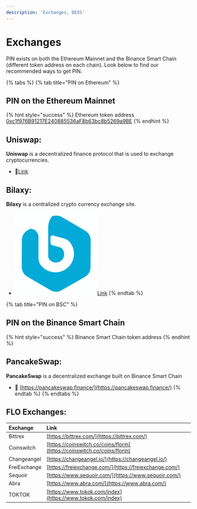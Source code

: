 ```yaml
---
description: 'Exchanges, DEXS'
---
```


# Exchanges

PIN exists on both the Ethereum Mainnet and the Binance Smart Chain \(different token address on each chain\). Look below to find our recommended ways to get PIN.

{% tabs %}
{% tab title="PIN on Ethereum" %}
## PIN on the Ethereum Mainnet

{% hint style="success" %}
Ethereum token address                     [0xc1f976B91217E240885536aF8b63bc8b5269a9BE](https://etherscan.io/token/0xc1f976B91217E240885536aF8b63bc8b5269a9BE) 
{% endhint %}

## Uniswap:

**Uniswap** is a decentralized finance protocol that is used to exchange cryptocurrencies.

* 🦄[Link](https://app.uniswap.org/#/swap?inputCurrency=ETH&outputCurrency=0xc1f976B91217E240885536aF8b63bc8b5269a9BE)

## Bilaxy:

 **Bilaxy** is a centralized crypto currency exchange site.

* ![](../.gitbook/assets/bilaxy.png)[Link](https://bilaxy.com/trade/PIN_ETH)
{% endtab %}

{% tab title="PIN on BSC" %}
## PIN on the Binance Smart Chain

{% hint style="success" %}
Binance Smart Chain token address
{% endhint %}

## PancakeSwap:

 **PancakeSwap** is a decentralized exchange built on Binance Smart Chain

* 🥞 [https://pancakeswap.finance/](https://pancakeswap.finance/)
{% endtab %}
{% endtabs %}

## FLO Exchanges:

| Exchange | Link |
| :--- | :--- |
| Bittrex | [https://bittrex.com/](https://bittrex.com/) |
| Coinswitch | [https://coinswitch.co/coins/florin](https://coinswitch.co/coins/florin) |
| Changeangel | [https://changeangel.io/](https://changeangel.io/) |
| FreiExchange | [https://freiexchange.com/](https://freiexchange.com/) |
| Sequoir | [https://www.sequoir.com/](https://www.sequoir.com/) |
| Abra | [https://www.abra.com/](https://www.abra.com/) |
| TOKTOK | [https://www.tokok.com/index](https://www.tokok.com/index) |

